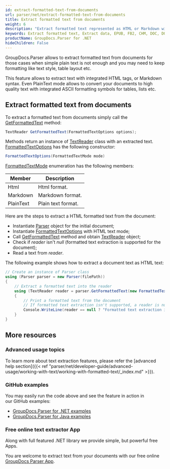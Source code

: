 ```yaml
---
id: extract-formatted-text-from-documents
url: parser/net/extract-formatted-text-from-documents
title: Extract formatted text from documents
weight: 6
description: "Extract formatted text represented as HTML or Markdown with GroupDocs.Parser from documents of various formats like Emails, Ebooks (EPUB, FB2, CHM), Microsoft Office formats: Word (DOC, DOCX), PowerPoint (PPT, PPTX), Excel (XLS, XLSX), LibreOffice formats and many others."
keywords: Extract formatted text, Extract data, EPUB, FB2, CHM, DOC, DOCX, PPT, PPTX, XLS, XLSX
productName: GroupDocs.Parser for .NET
hideChildren: False
---
```

GroupDocs.Parser allows to extract formatted text from documents for those cases when simple plain text is not enough and you may need to keep formatting like text style, table layout etc.

This feature allows to extract text with integrated HTML tags, or Markdown syntax. Even PlainText mode allows to convert your documents to high quality text with integrated ASCII formatting symbols for tables, lists etc.

## Extract formatted text from documents

To extract a formatted text from documents simply call the [GetFormattedText](https://apireference.groupdocs.com/net/parser/groupdocs.parser/parser/methods/getformattedtext) method:

```csharp
TextReader GetFormattedText(FormattedTextOptions options);

```

Methods return an instance of [TextReader](https://docs.microsoft.com/en-us/dotnet/api/system.io.textreader?view=netframework-2.0) class with an extracted text. [FormattedTextOptions](https://apireference.groupdocs.com/net/parser/groupdocs.parser.options/formattedtextoptions) has the following constructor:

```csharp
FormattedTextOptions(FormattedTextMode mode)

```

[FormattedTextMode](https://apireference.groupdocs.com/net/parser/groupdocs.parser.options/formattedtextmode) enumeration has the following members:

| Member | Description |
| --- | --- |
| Html | Html format. |
| Markdown | Markdown format. |
| PlainText | Plain text format. |

Here are the steps to extract a HTML formatted text from the document:

*   Instantiate [Parser](https://apireference.groupdocs.com/net/parser/groupdocs.parser/parser) object for the initial document;
*   Instantiate [FormattedTextOptions](https://apireference.groupdocs.com/net/parser/groupdocs.parser.options/formattedtextoptions) with HTML text mode;
*   Call [GetFormattedText](https://apireference.groupdocs.com/net/parser/groupdocs.parser/parser/methods/getformattedtext) method and obtain [TextReader](https://docs.microsoft.com/en-us/dotnet/api/system.io.textreader?view=netframework-2.0) object;
*   Check if *reader* isn't *null* (formatted text extraction is supported for the document);
*   Read a text from *reader*.

The following example shows how to extract a document text as HTML text:

```csharp
// Create an instance of Parser class
using (Parser parser = new Parser(filePath))
{
    // Extract a formatted text into the reader
    using (TextReader reader = parser.GetFormattedText(new FormattedTextOptions(FormattedTextMode.Html)))
    {
        // Print a formatted text from the document
        // If formatted text extraction isn't supported, a reader is null
        Console.WriteLine(reader == null ? "Formatted text extraction isn't supported" : reader.ReadToEnd());
    }
}

```

## More resources

### Advanced usage topics

To learn more about text extraction features, please refer the [advanced help section]({{< ref "parser/net/developer-guide/advanced-usage/working-with-text/working-with-formatted-text/_index.md" >}}).

### GitHub examples

You may easily run the code above and see the feature in action in our GitHub examples:

*   [GroupDocs.Parser for .NET examples](https://github.com/groupdocs-parser/GroupDocs.Parser-for-.NET)    
*   [GroupDocs.Parser for Java examples](https://github.com/groupdocs-parser/GroupDocs.Parser-for-Java)    

### Free online text extractor App

Along with full featured .NET library we provide simple, but powerful free Apps.

You are welcome to extract text from your documents with our free online [GroupDocs Parser App](https://products.groupdocs.app/parser).